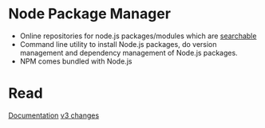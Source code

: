 # Node Package Manager 

- Online repositories for node.js packages/modules which are [searchable](https://www.npmjs.com/)
- Command line utility to install Node.js packages, do version management and dependency management of Node.js packages.
- NPM comes bundled with Node.js

# Read

[Documentation](https://docs.npmjs.com/)
[v3 changes](https://docs.npmjs.com/how-npm-works/npm3)